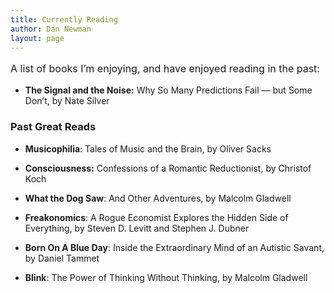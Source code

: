 ```yaml
---
title: Currently Reading
author: Dan Newman
layout: page
---
```

<span style="font-size:medium;"><span style="line-height:24px;">A list of books I’m enjoying, and have enjoyed reading in the past:</span></span>

  * **The Signal and the Noise:** Why So Many Predictions Fail — but Some Don’t,  by Nate Silver

### **Past Great Reads**

  * **Musicophilia**: Tales of Music and the Brain,  by Oliver Sacks

  * **Consciousness:** Confessions of a Romantic Reductionist,  by Christof Koch

  * <span style="line-height:16px;"><strong>What the Dog Saw</strong>: And Other Adventures,  by Malcolm Gladwell</span>

  * **Freakonomics**: A Rogue Economist Explores the Hidden Side of Everything, by Steven D. Levitt and Stephen J. Dubner

  * **Born On A Blue Day**: Inside the Extraordinary Mind of an Autistic Savant,  by Daniel Tammet

  * **Blink**: The Power of Thinking Without Thinking, by Malcolm Gladwell